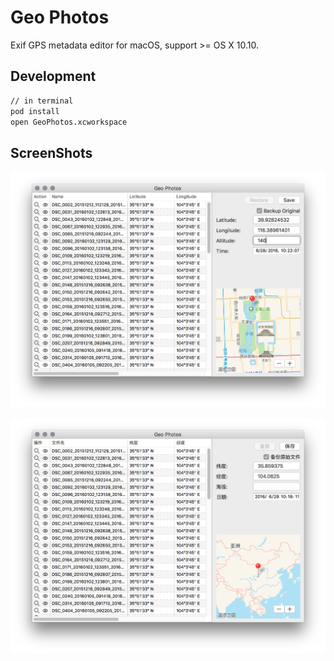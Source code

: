 # Geo Photos

Exif GPS metadata editor for macOS, support >= OS X 10.10.

## Development

```bash
// in terminal
pod install
open GeoPhotos.xcworkspace
```

## ScreenShots

![EN](artworks/GeoPhotos_EN.png)

![CN](artworks/GeoPhotos_CN.png)


